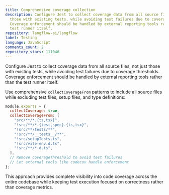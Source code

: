 ```yaml
---
title: Comprehensive coverage collection
description: Configure Jest to collect coverage data from all source files, not just
  those with existing tests, while avoiding test failures due to coverage thresholds.
  Coverage enforcement should be handled by external reporting tools rather than the
  test runner itself.
repository: langflow-ai/langflow
label: Testing
language: JavaScript
comments_count: 2
repository_stars: 111046
---
```


Configure Jest to collect coverage data from all source files, not just those with existing tests, while avoiding test failures due to coverage thresholds. Coverage enforcement should be handled by external reporting tools rather than the test runner itself.

Use comprehensive `collectCoverageFrom` patterns to include all source files while excluding test files, setup files, and type definitions:

```javascript
module.exports = {
  collectCoverage: true,
  collectCoverageFrom: [
    "src/**/*.{ts,tsx}",
    "!src/**/*.{test,spec}.{ts,tsx}",
    "!src/**/tests/**",
    "!src/**/__tests__/**",
    "!src/setupTests.ts",
    "!src/vite-env.d.ts",
    "!src/**/*.d.ts",
  ],
  // Remove coverageThreshold to avoid test failures
  // Let external tools like codecov handle enforcement
};
```

This approach provides complete visibility into code coverage across the entire codebase while keeping test execution focused on correctness rather than coverage metrics.